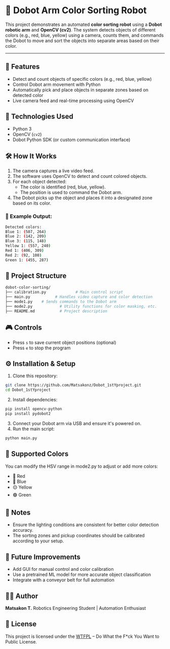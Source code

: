 # 🎯 Dobot Arm Color Sorting Robot

This project demonstrates an automated **color sorting robot** using a **Dobot robotic arm** and **OpenCV (cv2)**. The system detects objects of different colors (e.g., red, blue, yellow) using a camera, counts them, and commands the Dobot to move and sort the objects into separate areas based on their color.

---

## 📸 Features

- Detect and count objects of specific colors (e.g., red, blue, yellow)
- Control Dobot arm movement with Python
- Automatically pick and place objects in separate zones based on detected color
- Live camera feed and real-time processing using OpenCV

## 🧰 Technologies Used

- Python 3
- OpenCV (`cv2`)
- Dobot Python SDK (or custom communication interface)

## 🛠️ How It Works

1. The camera captures a live video feed.
2. The software uses OpenCV to detect and count colored objects.
3. For each object detected:
   - The color is identified (red, blue, yellow).
   - The position is used to command the Dobot arm.
4. The Dobot picks up the object and places it into a designated zone based on its color.

### 🧾 Example Output:
```bash
Detected colors:
Blue 1: (507, 264)
Blue 2: (142, 209)
Blue 3: (115, 148)
Yellow 1: (557, 240)
Red 1: (406, 309)
Red 2: (92, 100)
Green 1: (455, 287)
```

## 📂 Project Structure
```bash
dobot-color-sorting/
├── calibration.py             # Main control script
├── main.py           # Handles video capture and color detection
├── mode1.py    # Sends commands to the Dobot arm
├── mode2.py            # Utility functions for color masking, etc.
├── README.md           # Project description
```

## 🎮 Controls

- Press `s` to save current object positions (optional)
- Press `e` to stop the program

## ⚙️ Installation & Setup
1. Clone this repository:
```bash
git clone https://github.com/Matsakonz/Dobot_1stYproject.git
cd Dobot_1stYproject
```
2. Install dependencies:
```bash
pip install opencv-python
pip install pydobot2
```
3. Connect your Dobot arm via USB and ensure it's powered on.
4. Run the main script:
```bash
python main.py
```

## 🎨 Supported Colors
You can modify the HSV range in mode2.py to adjust or add more colors:
- 🔴 Red
- 🔵 Blue
- 🟡 Yellow
- 🟢 Green

## 📌 Notes
- Ensure the lighting conditions are consistent for better color detection accuracy.
- The sorting zones and pickup coordinates should be calibrated according to your setup.

## 🧠 Future Improvements
- Add GUI for manual control and color calibration
- Use a pretrained ML model for more accurate object classification
- Integrate with a conveyor belt for full automation

## 🧑‍💻 Author
**Matsakon T.**
Robotics Engineering Student | Automation Enthusiast

## 📄 License
This project is licensed under the [WTFPL](http://www.wtfpl.net/about/) – Do What the F*ck You Want to Public License.
